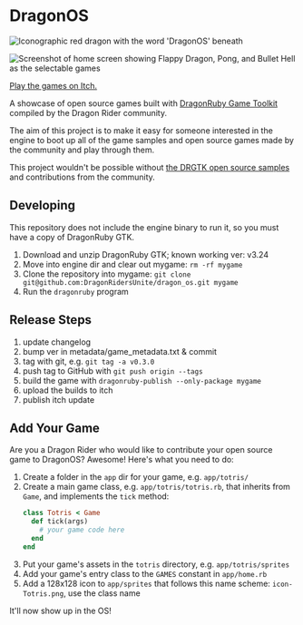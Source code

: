 # DragonOS

![Iconographic red dragon with the word 'DragonOS' beneath](https://user-images.githubusercontent.com/928367/204061027-b46c0172-b6a0-4fc7-94ab-137bbdd67649.png)

![Screenshot of home screen showing Flappy Dragon, Pong, and Bullet Hell as the selectable games](https://user-images.githubusercontent.com/928367/204060969-e2cdd572-9694-43a2-8a60-8d1c46f10acd.png)

[Play the games on Itch.](https://dragonridersunite.itch.io/dragon-os)

A showcase of open source games built with [DragonRuby Game Toolkit](https://dragonruby.org/toolkit/game) compiled by the Dragon Rider community.

The aim of this project is to make it easy for someone interested in the engine to boot up all of the game samples and open source games made by the community and play through them.

This project wouldn't be possible without [the DRGTK open source samples](https://github.com/DragonRuby/dragonruby-game-toolkit-contrib/tree/master/samples) and contributions from the community.

## Developing

This repository does not include the engine binary to run it, so you must have a copy of DragonRuby GTK.

1. Download and unzip DragonRuby GTK; known working ver: v3.24
2. Move into engine dir and clear out mygame: `rm -rf mygame`
3. Clone the repository into mygame: `git clone git@github.com:DragonRidersUnite/dragon_os.git mygame`
4. Run the `dragonruby` program

## Release Steps

1. update changelog
2. bump ver in metadata/game_metadata.txt & commit
3. tag with git, e.g. `git tag -a v0.3.0`
4. push tag to GitHub with `git push origin --tags`
5. build the game with `dragonruby-publish --only-package mygame`
6. upload the builds to itch
7. publish itch update

## Add Your Game

Are you a Dragon Rider who would like to contribute your open source game to DragonOS? Awesome! Here's what you need to do:

1. Create a folder in the `app` dir for your game, e.g. `app/totris/`
2. Create a main game class, e.g. `app/totris/totris.rb`, that inherits from `Game`, and implements the `tick` method:
    ``` ruby
    class Totris < Game
      def tick(args)
        # your game code here
      end
    end
    ```
3. Put your game's assets in the `totris` directory, e.g. `app/totris/sprites`
4. Add your game's entry class to the `GAMES` constant in `app/home.rb`
5. Add a 128x128 icon to `app/sprites` that follows this name scheme: `icon-Totris.png`, use the class name

It'll now show up in the OS!

